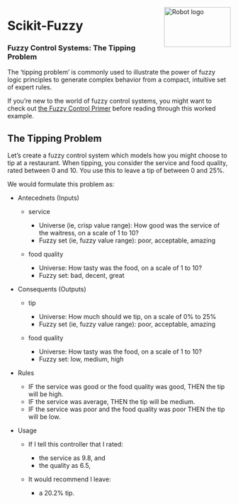 <a href="https://pythonhosted.org/scikit-fuzzy/install.html"><img alt="Robot logo" src="https://pythonhosted.org/scikit-fuzzy/_static/img/logo.png" width = "150px" height = "90px" align= "right"/></a>
# Scikit-Fuzzy

### Fuzzy Control Systems: The Tipping Problem
The ‘tipping problem’ is commonly used to illustrate the power of fuzzy logic principles to generate complex behavior from a compact, intuitive set of expert rules.

If you’re new to the world of fuzzy control systems, you might want to check out [the Fuzzy Control Primer](https://pythonhosted.org/scikit-fuzzy/userguide/fuzzy_control_primer.html "the Fuzzy Control Primer") before reading through this worked example.

## The Tipping Problem
Let’s create a fuzzy control system which models how you might choose to tip at a restaurant. When tipping, you consider the service and food quality, rated between 0 and 10. You use this to leave a tip of between 0 and 25%.

We would formulate this problem as:

+ Antecednets (Inputs)
    + service
        + Universe (ie, crisp value range): How good was the service of the waitress, on a scale of 1 to 10?
        + Fuzzy set (ie, fuzzy value range): poor, acceptable, amazing
        
    + food quality
        + Universe: How tasty was the food, on a scale of 1 to 10?
        + Fuzzy set: bad, decent, great

+ Consequents (Outputs)
    + tip
        + Universe: How much should we tip, on a scale of 0% to 25%
        + Fuzzy set (ie, fuzzy value range): poor, acceptable, amazing
        
    + food quality
        + Universe: How tasty was the food, on a scale of 1 to 10?
        + Fuzzy set: low, medium, high


        
+ Rules
    + IF the service was good or the food quality was good, THEN the tip will be high.
    + IF the service was average, THEN the tip will be medium.
    + IF the service was poor and the food quality was poor THEN the tip will be low.

+ Usage
    + If I tell this controller that I rated:
        + the service as 9.8, and
        + the quality as 6.5,
        
    + It would recommend I leave:
        + a 20.2% tip.



